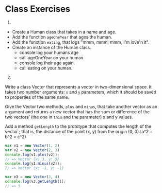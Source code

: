 # Class Exercises

1.
  * Create a Human class that takes in a name and age.
  * Add the function `ageOneYear` that ages the human. 
  * Add the function `eating`, that logs "mmm, mmm, mmm, I'm love'n it".
  * Create an instance of the Human class.
    * console log your humans age
    * call ageOneYear on your human
    * console log their age again.
    * call eating on your human.
    
2. 
Write a class Vector that represents a vector in two-dimensional space.
It takes two number arguments: `x` and `y` parameters, which it should be saved to properties of the same name. 

Give the Vector two methods, `plus` and `minus`, that take another vector as an argument and 
returns a new vector that has the sum or difference of the two vectors’ (the one in `this` and the parameter) x and y values.

Add a method `getLength` to the prototype that computes the length of the vector ;
that is, the distance of the point (x, y) from the origin (0, 0).(a^2 + b^2 = c^2)

```js
var v1 = new Vector(1, 2)
var v2 = new Vector(2, 3)
console.log(v1.plus(v2));
// => Vector {x: 3, y: 5}
console.log(v1.minus(v2));
// => Vector {x: -1, y: -1}

var v3 = new Vector(3, 4)
console.log(v3.getLength());
// => 5
```
